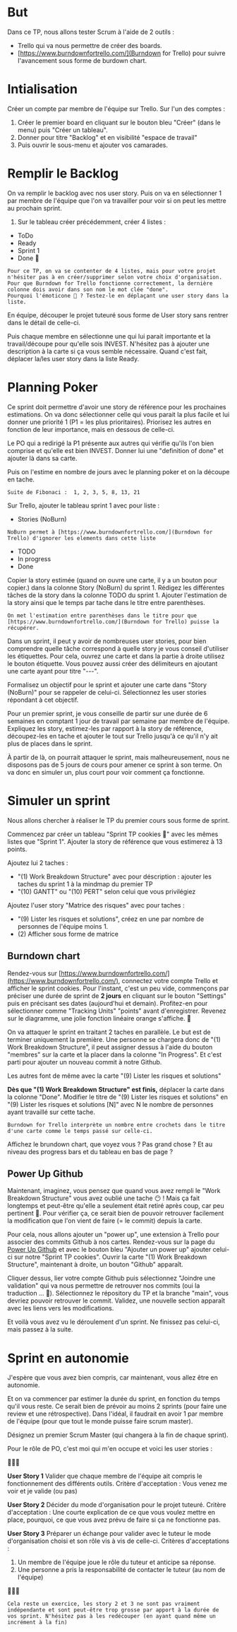 # But
Dans ce TP, nous allons tester Scrum à l'aide de 2 outils :
- Trello qui va nous permettre de créer des boards.
- [https://www.burndownfortrello.com/](Burndown for Trello) pour suivre l'avancement sous forme de burdown chart.


# Intialisation
Créer un compte par membre de l'équipe sur Trello.
Sur l'un des comptes :
1. Créer le premier board en cliquant sur le bouton bleu "Créer" (dans le menu) puis "Créer un tableau".
2. Donner pour titre "Backlog" et en visibilité "espace de travail"
3. Puis ouvrir le sous-menu et ajouter vos camarades.


# Remplir le Backlog
On va remplir le backlog avec nos user story. Puis on va en sélectionner 1 par membre de l'équipe que l'on va travailler pour voir si on peut les mettre au prochain sprint.


1) Sur le tableau créer précédemment, créer 4 listes :
- ToDo
- Ready
- Sprint 1
- Done 🎉

```
Pour ce TP, on va se contenter de 4 listes, mais pour votre projet n'hésiter pas à en créer/supprimer selon votre choix d'organisation.
Pour que Burndown for Trello fonctionne correctement, la dernière colonne dois avoir dans son nom le mot clée "done".
Pourquoi l'émoticone 🎉 ? Testez-le en déplaçant une user story dans la liste.
```

En équipe, découper le projet tuteuré sous forme de User story sans rentrer dans le détail de celle-ci.


Puis chaque membre en sélectionne une qui lui parait importante et la travail/découpe pour qu'elle sois INVEST.
N'hésitez pas à ajouter une description à la carte si ça vous semble nécessaire.
Quand c'est fait, déplacer la/les user story dans la liste Ready.


# Planning Poker
Ce sprint doit permettre d'avoir une story de référence pour les prochaines estimations. On va donc sélectionner celle qui vous parait la plus facile et lui donner une priorité 1 (P1 = les plus prioritaires). Priorisez les autres  en fonction de leur importance, mais en dessous de celle-ci.

Le PO qui a redirigé la P1 présente aux autres qui vérifie qu'ils l'on bien comprise et qu'elle est bien INVEST.
Donner lui une "definition of done" et ajouter là dans sa carte.

Puis on l'estime en nombre de jours avec le planning poker et on la découpe en tache.
```
Suite de Fibonaci :  1, 2, 3, 5, 8, 13, 21
```


Sur Trello, ajouter le tableau sprint 1 avec pour liste :
- Stories (NoBurn)
```
NoBurn permet à [https://www.burndownfortrello.com/](Burndown for Trello) d'ignorer les elements dans cette liste
```
- TODO
- In progress
- Done

Copier la story estimée (quand on ouvre une carte, il y a un bouton pour copier.) dans la colonne Story (NoBurn) du sprint 1. Rédigez les différentes tâches de la story dans la colonne TODO du sprint 1. Ajouter l'estimation de la story ainsi que le temps par tache dans le titre entre parenthèses.

```
On met l'estimation entre parenthèses dans le titre pour que [https://www.burndownfortrello.com/](Burndown for Trello) puisse la récupérer.
```
Dans un sprint, il peut y avoir de nombreuses user stories, pour bien comprendre quelle tâche correspond à quelle story je vous conseil d'utiliser les étiquettes. Pour cela, ouvrez une carte et dans la partie à droite utilisez le bouton étiquette. Vous pouvez aussi créer des délimiteurs en ajoutant une carte ayant pour titre "---".

Formalisez un objectif pour le sprint et ajouter une carte dans "Story (NoBurn)" pour se rappeler de celui-ci. 
Sélectionnez les user stories répondant à cet objectif.

Pour un premier sprint, je vous conseille de partir sur une durée de 6 semaines en comptant 1 jour de travail par semaine par membre de l'équipe. Expliquez les story, estimez-les par rapport à la story de référence, découpez-les en tache et ajouter le tout sur Trello jusqu'à ce qu'il n'y ait plus de places dans le sprint.

À partir de là, on pourrait attaquer le sprint, mais malheureusement, nous ne disposons pas de 5 jours de cours pour amener ce sprint à son terme. On va donc en simuler un, plus court pour voir comment ça fonctionne.

# Simuler un sprint
Nous allons chercher à réaliser le TP du premier cours sous forme de sprint. 

Commencez par créer un tableau "Sprint TP cookies 🍪" avec les mêmes listes que "Sprint 1". 
Ajouter la story de référence que vous estimerez à 13 points.

Ajoutez lui 2 taches :
- "(1) Work Breakdown Structure" avec pour déscription : ajouter les taches du sprint 1 à la mindmap du premier TP
- "(10) GANTT" ou "(10) PERT" selon celui que vous privilégiez

Ajoutez l'user story "Matrice des risques" avec pour taches :
- "(9) Lister les risques et solutions", créez en une par nombre de personnes de l'équipe moins 1.
- (2) Afficher sous forme de matrice

## Burndown chart
Rendez-vous sur [https://www.burndownfortrello.com/](https://www.burndownfortrello.com/), connectez votre compte Trello et afficher le sprint cookies.
Pour l'instant, c'est un peu vide, commençons par préciser une durée de sprint de **2 jours** en cliquant sur le bouton "Settings" puis en précisant ses dates (aujourd'hui et demain). Profitez-en pour sélectionner comme "Tracking Units" "points" avant d'enregistrer.
Revenez sur le diagramme, une jolie fonction linéaire orange s'affiche. 🤩

On va attaquer le sprint en traitant 2 taches en parallèle. Le but est de terminer uniquement la première.
Une personne se chargera donc de "(1) Work Breakdown Structure", il peut assigner dessus à l'aide du bouton "membres" sur la carte et la placer dans la colonne "In Progress". Et c'est parti pour ajouter un nouveau commit à notre Github.

Les autres font de même avec la carte "(9) Lister les risques et solutions"

**Dès que "(1) Work Breakdown Structure" est finis,** déplacer la carte dans la colonne "Done". Modifier le titre de "(9) Lister les risques et solutions" en "(9) Lister les risques et solutions [N]" avec N le nombre de personnes ayant travaillé sur cette tache.


```
Burndown for Trello interprète un nombre entre crochets dans le titre d'une carte comme le temps passé sur celle-ci. 
```

Affichez le brundown chart, que voyez vous ? Pas grand chose ? Et au niveau des progress bars et du tableau en bas de page ?

## Power Up Github
Maintenant, imaginez, vous pensez que quand vous avez rempli le "Work Breakdown Structure" vous avez oublié une tache 😶 ! Mais ça fait longtemps et peut-être qu'elle a seulement était retiré après coup, car peu pertinent 🤔. Pour vérifier ça, ce serait bien de pouvoir retrouver facilement la modification que l'on vient de faire (= le commit) depuis la carte.

Pour cela, nous allons ajouter un "power up", une extension à Trello pour associer des commits Github à nos cartes. Rendez-vous sur la page du [Power Up Github](https://trello.com/power-ups/55a5d916446f517774210004/github) et avec le bouton bleu "Ajouter un power up" ajouter celui-ci sur notre "Sprint TP cookies".
Ouvrir la carte "(1) Work Breakdown Structure", maintenant à droite, un bouton "Github" apparaît.


Cliquer dessus, lier votre compte Github puis sélectionnez  "Joindre une validation" qui va nous permettre de retrouver nos commits (oui la traduction ... 💩). Sélectionnez le répository du TP et la branche "main", vous devriez pouvoir retrouver le commit.
Validez, une nouvelle section apparaît avec les liens vers les modifications.


Et voilà vous avez vu le déroulement d'un sprint. Ne finissez pas celui-ci, mais passez à la suite.


# Sprint en autonomie
J'espère que vous avez bien compris, car maintenant, vous allez être en autonomie.

Et on va commencer par estimer la durée du sprint, en fonction du temps qu'il vous reste. 
Ce serait bien de prévoir au moins 2 sprints (pour faire une review et une rétrospective).
Dans l'idéal, il faudrait en avoir 1 par membre de l'équipe (pour que tout le monde puisse faire scrum master).

Désignez un premier Scrum Master (qui changera à la fin de chaque sprint).


Pour le rôle de PO, c'est moi qui m'en occupe et voici les user stories :

🎺🎺🎺

**User Story 1**
Valider que chaque membre de l'équipe ait compris le fonctionnement des différents outils. Critère d'acceptation : Vous venez me voir et je valide (ou pas)

**User Story 2**
Décider du mode d'organisation pour le projet tuteuré. 
Critère d'acceptation : Une courte explication de ce que vous voulez mettre en place, pourquoi, ce que vous avez prévu de faire si ça ne fonctionne pas.

**User Story 3** 
Préparer un échange pour valider avec le tuteur le mode d'organisation choisi et son rôle vis à vis de celle-ci.
Critères d'acceptations : 
1. Un membre de l'équipe joue le rôle du tuteur et anticipe sa réponse.
2. Une personne a pris la responsabilité de contacter le tuteur (au nom de l'équipe)

🎺🎺🎺

```
Cela reste un exercice, les story 2 et 3 ne sont pas vraiment indépendante et sont peut-être trop grosse par apport à la durée de vos sprint. N'hésitez pas à les redécouper (en ayant quand même un incrément à la fin)
```
